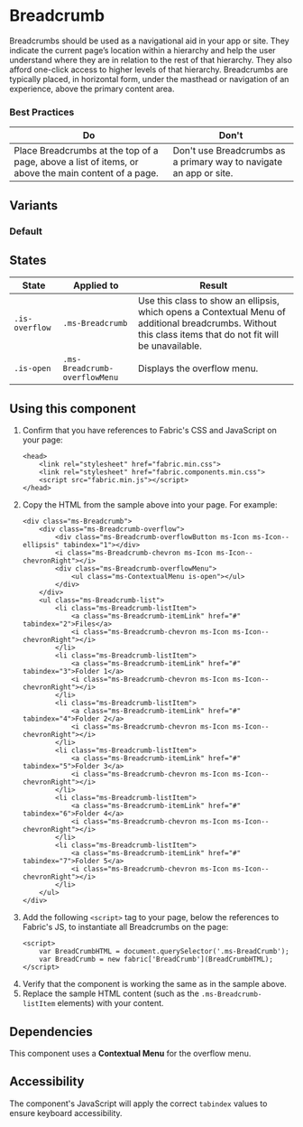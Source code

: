 # Breadcrumb
Breadcrumbs should be used as a navigational aid in your app or site. They indicate the current page’s location within a hierarchy and help the user understand where they are in relation to the rest of that hierarchy. They also afford one-click access to higher levels of that hierarchy. Breadcrumbs are typically placed, in horizontal form, under the masthead or navigation of an experience, above the primary content area.

### Best Practices
Do | Don't
--- | ---
Place Breadcrumbs at the top of a page, above a list of items, or above the main content of a page.  |  Don't use Breadcrumbs as a primary way to navigate an app or site.

## Variants

### Default
<!---
{{> BreadcrumbExample props=BreadcrumbExampleModel }}
--->
 
## States

State | Applied to | Result
 --- | --- | ---
`.is-overflow` | `.ms-Breadcrumb` | Use this class to show an ellipsis, which opens a Contextual Menu of additional breadcrumbs. Without this class items that do not fit will be unavailable.
`.is-open` | `.ms-Breadcrumb-overflowMenu` | Displays the overflow menu.

## Using this component
1. Confirm that you have references to Fabric's CSS and JavaScript on your page:
    ```
    <head> 
        <link rel="stylesheet" href="fabric.min.css">
        <link rel="stylesheet" href="fabric.components.min.css">
        <script src="fabric.min.js"></script>
    </head>
    ```
2. Copy the HTML from the sample above into your page. For example:
    ```
    <div class="ms-Breadcrumb">
        <div class="ms-Breadcrumb-overflow">
            <div class="ms-Breadcrumb-overflowButton ms-Icon ms-Icon--ellipsis" tabindex="1"></div>
            <i class="ms-Breadcrumb-chevron ms-Icon ms-Icon--chevronRight"></i>
            <div class="ms-Breadcrumb-overflowMenu">
                <ul class="ms-ContextualMenu is-open"></ul>
            </div>
        </div>
        <ul class="ms-Breadcrumb-list">
            <li class="ms-Breadcrumb-listItem">
                <a class="ms-Breadcrumb-itemLink" href="#" tabindex="2">Files</a>
                <i class="ms-Breadcrumb-chevron ms-Icon ms-Icon--chevronRight"></i>
            </li>
            <li class="ms-Breadcrumb-listItem">
                <a class="ms-Breadcrumb-itemLink" href="#" tabindex="3">Folder 1</a>
                <i class="ms-Breadcrumb-chevron ms-Icon ms-Icon--chevronRight"></i>
            </li>
            <li class="ms-Breadcrumb-listItem">
                <a class="ms-Breadcrumb-itemLink" href="#" tabindex="4">Folder 2</a>
                <i class="ms-Breadcrumb-chevron ms-Icon ms-Icon--chevronRight"></i>
            </li>
            <li class="ms-Breadcrumb-listItem">
                <a class="ms-Breadcrumb-itemLink" href="#" tabindex="5">Folder 3</a>
                <i class="ms-Breadcrumb-chevron ms-Icon ms-Icon--chevronRight"></i>
            </li>
            <li class="ms-Breadcrumb-listItem">
                <a class="ms-Breadcrumb-itemLink" href="#" tabindex="6">Folder 4</a>
                <i class="ms-Breadcrumb-chevron ms-Icon ms-Icon--chevronRight"></i>
            </li>
            <li class="ms-Breadcrumb-listItem">
                <a class="ms-Breadcrumb-itemLink" href="#" tabindex="7">Folder 5</a>
                <i class="ms-Breadcrumb-chevron ms-Icon ms-Icon--chevronRight"></i>
            </li>
        </ul>
    </div>
    ```
3. Add the following `<script>` tag to your page, below the references to Fabric's JS, to instantiate all Breadcrumbs on the page:
    ```
    <script>
        var BreadCrumbHTML = document.querySelector('.ms-BreadCrumb');
        var BreadCrumb = new fabric['BreadCrumb'](BreadCrumbHTML);
    </script>
    ```
4. Verify that the component is working the same as in the sample above.
5. Replace the sample HTML content (such as the `.ms-Breadcrumb-listItem` elements) with your content.
 
## Dependencies
This component uses a **Contextual Menu** for the overflow menu.

## Accessibility
The component's JavaScript will apply the correct `tabindex` values to ensure keyboard accessibility.